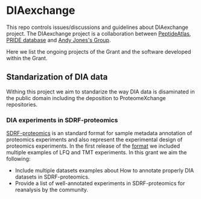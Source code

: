 # DIAexchange

This repo controls issues/discussions and guidelines about DIAexchange project. The DIAexchange project is a collaboration between [PeptideAtlas](https://peptideatlas.org/), [PRIDE database](https://www.ebi.ac.uk/pride/) and [Andy Jones's Group](https://www.liverpool.ac.uk/computational-biology-facility/).  

Here we list the ongoing projects of the Grant and the software developed within the Grant.

## Standarization of DIA data

Withing this project we aim to standarize the way DIA data is disaminated in the public domain including the deposition to ProteomeXchange repositories. 

### DIA experiments in SDRF-proteomics

[SDRF-proteomics](https://github.com/bigbio/proteomics-sample-metadata) is an standard format for sample metadata annotation of proteomics experiments and also represent the experimental design of proteomics experiments. In the first release of the [format](https://www.nature.com/articles/s41467-021-26111-3) we included multiple examples of LFQ and TMT experiments. In this grant we aim the following: 

- Include multiple datasets examples about How to annotate properly DIA datasets in SDRF-proteomics.
- Provide a list of well-annotated experiments in SDRF-proteomics for reanalysis by the community.

   
